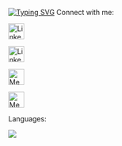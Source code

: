 [![Typing SVG](https://readme-typing-svg.herokuapp.com?font=Fira+Code&duration=1000&pause=1000&color=C40612&center=YANLI%C5%9E&vCenter=YANLI%C5%9E&repeat=do%C4%9Fru&random=YANLI%C5%9E&width=435&lines=Hello+everyone%2C+my+name+is+Irem+;Welcome+to+my+GitHub+profile;I'm+a+level+23++web+developer+student++;Here+I'm+sharing+what+I+have+learned)](https://git.io/typing-svg)
Connect with me:


<a href="https://twitter.com/ir3myy"><img width="32px" alt="LinkedIn" title="Twitter" src="https://i.imgur.com/wBdMjyV.png"/></a>
  
  
<a href="https://www.linkedin.com/in/irem-akgeyik/"><img width="32px" alt="LinkedIn" title="LinkedIn" src="https://i.imgur.com/A25kTXH.png"/></a>






<a href="https://medium.com/@ireemmy"><img width="32px" alt="Medium" title="Medium" src="https://miro.medium.com/max/2400/1*6_fgYnisCa9V21mymySIvA.png"/></a>


<a href="https://iremakgeyik.com.tr/"><img width="32px" alt="Medium" title="Medium" src="https://miro.medium.com/max/2400/1*6_fgYnisCa9V21mymySIvA.png"/></a>
 







Languages:

<p align="left">
  <a href="https://skillicons.dev">
    <img src="https://skillicons.dev/icons?i=,js,html,css,python" />
  </a>
</p>


